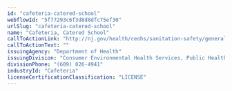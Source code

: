 ```yaml
---
id: "cafeteria-catered-school"
webflowId: "5f77293c6f3d8d8dfc75ef30"
urlSlug: "cafeteria-catered-school"
name: "Cafeteria, Catered School"
callToActionLink: "http://nj.gov/health/ceohs/sanitation-safety/general-sanitation/"
callToActionText: ""
issuingAgency: "Department of Health"
issuingDivision: "Consumer Environmental Health Services, Public Health Sanitation and Safety Program"
divisionPhone: "(609) 826-4941"
industryId: "Cafeteria"
licenseCertificationClassification: "LICENSE"
---
```

